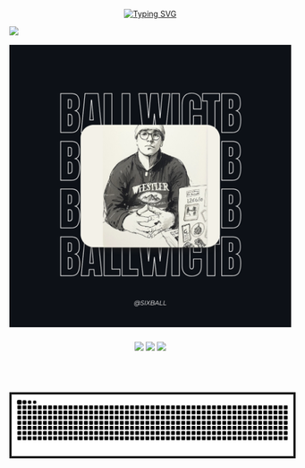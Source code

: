 <div align="center">

  [![Typing SVG](https://readme-typing-svg.demolab.com?font=Fira+Code&size=22&pause=1000&color=FFFFFF&center=true&width=435&lines=I'm+Sixball)](https://github.com/Ballwictb)
</div>

![](https://visitcount.itsvg.in/api?id=ballwictb&label=Profile%20Views&color=12&pretty=true)

<a href="https://github.com/Ballwictb" click="{&quot;event_type&quot;:&quot;user_profile.click&quot;,&quot;payload&quot;:{&quot;profile_user_id&quot;:104717038,&quot;target&quot;:&quot;FOLLOW_BUTTON&quot;,&quot;user_id&quot;:166627449,&quot;originating_url&quot;:&quot;https://github.com/Ballwictb&quot;}}"> <img src="./BannerGithubv12_new.png" width="1000"> </a>

<div align="center">

  <!-- 
<img  src="./loading.gif" width="400">
!--> 
</div>

<!-- 
<div align="center">

  <img src="./img/Pepdispara-horizontal.gif">

</div>
!--> 





<!-- <p align="center"> <a href="https://github.com/ryo-ma/github-profile-trophy"><img src="https://github-profile-trophy.vercel.app/?username=ballwictb" alt="ballwictb" /></a> </p>
!-->
<p align="left">
</p>



###

<div align="center">
</div>

###

<!--
<div align="center">
  <img src="https://github-readme-stats.vercel.app/api?username=Ballwictb&hide_title=false&hide_rank=false&show_icons=true&include_all_commits=true&count_private=true&disable_animations=false&theme=bear&locale=en&hide_border=false" height="150" alt="stats graph"  />
  <img src="https://streak-stats.demolab.com?user=Ballwictb&locale=en&mode=daily&theme=bear&hide_border=false&border_radius=5" height="150" alt="streak graph"  />
  <img src="https://github-readme-stats.vercel.app/api/top-langs?username=Ballwictb&locale=en&hide_title=false&layout=compact&card_width=320&langs_count=5&theme=bear&hide_border=false" height="150" alt="languages graph"  />
</div>
!-->

<div align="center">
  
  ![](https://github-profile-summary-cards.vercel.app/api/cards/profile-details?username=Ballwictb&theme=panda)
  ![](https://github-profile-summary-cards.vercel.app/api/cards/stats?username=Ballwictb&theme=panda)
  ![](http://github-profile-summary-cards.vercel.app/api/cards/productive-time?username=Ballwictb&theme=panda&utcOffset=8)
  
  <br>
  <!--
  ![github activity graph](https://github-readme-activity-graph.vercel.app/graph?username=Ballwictb&theme=react)
 !-->
</div>
<br>

###

<div align="center">

<img src="https://raw.githubusercontent.com/Ballwictb/Ballwictb/output/snake.svg" border="4px" alt="Snake animation">

</div>

###

